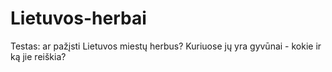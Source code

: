 # Lietuvos-herbai
Testas: ar pažįsti Lietuvos miestų herbus? Kuriuose jų yra gyvūnai - kokie ir ką jie reiškia?
